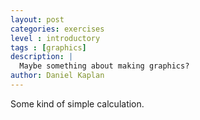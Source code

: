 ```yaml
---
layout: post
categories: exercises
level : introductory
tags : [graphics]
description: |
  Maybe something about making graphics?
author: Daniel Kaplan
---
```


Some kind of simple calculation.